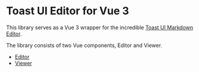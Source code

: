 # Toast UI Editor for Vue 3

This library serves as a Vue 3 wrapper for the incredible [Toast UI Markdown Editor](https://nhn.github.io/tui.editor).

The library consists of two Vue components, Editor and Viewer.

- [Editor](/editor)
- [Viewer](/viewer)
